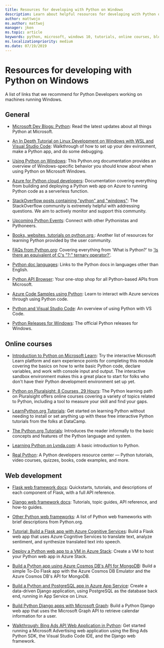 ```yaml
---
title: Resources for developing with Python on Windows
description: Learn about helpful resources for developing with Python on Windows, such as online courses and web development.
author: mattwojo 
ms.author: mattwoj 
manager: jken
ms.topic: article
keywords: python, microsoft, windows 10, tutorials, online courses, blogs, events
ms.localizationpriority: medium
ms.date: 07/19/2019
---
```


# Resources for developing with Python on Windows

A list of links that we recommend for Python Developers working on machines running Windows.

## General

- [Microsoft Dev Blogs: Python](https://devblogs.microsoft.com/python/): Read the latest updates about all things Python at Microsoft.

- [An In Depth Tutorial on Linux Development on Windows with WSL and Visual Studio Code](https://devblogs.microsoft.com/commandline/an-in-depth-tutorial-on-linux-development-on-windows-with-wsl-and-visual-studio-code/): Walkthrough of how to set up your dev evironment, make a Python app, and do some debugging.

- [Using Python on Windows](https://docs.python.org/3/using/windows.html): This Python.org documentation provides an overview of Windows-specific behavior you should know about when using Python on Microsoft Windows.

- [Azure for Python cloud developers](/azure/python/): Documentation covering everything from building and deploying a Python web app on Azure to running Python code as a serverless function.

- [StackOverflow posts containing "python" and "windows"](https://stackoverflow.com/questions/4750806/how-do-i-install-pip-on-windows/12476379): The StackOverflow community is extremely helpful with addressing questions. We aim to actively monitor and support this community.

- [Upcoming Python Events](https://www.python.org/events/python-events): Connect with other Pythonistas and Pythoneers.

- [Books, websites, tutorials on python.org ](https://wiki.python.org/moin/BeginnersGuide/Programmers): Another list of resources for learning Python provided by the user community.

- [FAQs from Python.org](https://docs.python.org/3/faq/): Covering everything from 'What is Python?' to ['Is there an equivalent of C's "?:" ternary operator?'](https://docs.python.org/3/faq/programming.html#is-there-an-equivalent-of-c-s-ternary-operator).

- [Python doc languages](https://wiki.python.org/moin/Languages): Links to the Python docs in languages other than English.

- [Python API Browser](/python/api/): Your one-stop shop for all Python-based APIs from Microsoft.

- [Azure Code Samples using Python](https://azure.microsoft.com/resources/samples/?platform=python&sort=0): Learn to interact with Azure services through using Python code.

- [Python and Visual Studio Code](https://code.visualstudio.com/docs/languages/python): An overview of using Python with VS Code.

- [Python Releases for Windows](https://www.python.org/downloads/windows/): The official Python releases for Windows.

## Online courses

- [Introduction to Python on Microsoft Learn](/learn/modules/intro-to-python/): Try the interactive Microsoft Learn platform and earn experience points for completing this module covering the basics on how to write basic Python code, declare variables, and work with console input and output. The interactive sandbox environment makes this a great place to start for folks who don't have their Python development environment set up yet.

- [Python on Pluralsight: 8 Courses, 29 Hours](https://app.pluralsight.com/paths/skills/python): The Python learning path on Pluralsight offers online courses covering a variety of topics related to Python, including a tool to measure your skill and find your gaps.

- [LearnPython.org Tutorials](https://www.learnpython.org/): Get started on learning Python without needing to install or set anything up with these free interactive Python tutorials from the folks at DataCamp.

- [The Python.org Tutorials](https://docs.python.org/3/tutorial/index.html): Introduces the reader informally to the basic concepts and features of the Python language and system.

- [Learning Python on Lynda.com](https://www.lynda.com/Python-tutorials/Learning-Python/661773-2.html): A basic introduction to Python.

- [Real Python](https://realpython.com/): A Python developers resource center — Python tutorials, video courses, quizzes, books, code examples, and more.

## Web development

- [Flask web framework docs](https://flask.palletsprojects.com/en/1.1.x/): Quickstarts, tutorials, and descriptions of each component of Flask, with a full API reference.

- [Django web framework docs](https://docs.djangoproject.com/en/2.2/): Tutorials, topic guides, API reference, and how-to guides.

- [Other Python web frameworks](https://wiki.python.org/moin/WebFrameworks): A list of Python web frameworks with brief descriptions from Python.org.

- [Tutorial: Build a Flask app with Azure Cognitive Services](/azure/cognitive-services/translator/tutorial-build-flask-app-translation-synthesis): Build a Flask web app that uses Azure Cognitive Services to translate text, analyze sentiment, and synthesize translated text into speech.

- [Deploy a Python web app to a VM in Azure Stack](/azure-stack/user/azure-stack-dev-start-howto-vm-python): Create a VM to host your Python web app in Azure Stack.

- [Build a Python app using Azure Cosmos DB's API for MongoDB](/azure/cosmos-db/create-mongodb-flask): Build a simple To-Do Flask app with the Azure Cosmos DB Emulator and the Azure Cosmos DB's API for MongoDB.

- [Build a Python and PostgreSQL app in Azure App Service](/azure/app-service/containers/tutorial-python-postgresql-app): Create a data-driven Django application, using PostgreSQL as the database back end, running in App Service on Linux.

- [Build Python Django apps with Microsoft Graph](/graph/tutorials/python): Build a Python Django web app that uses the Microsoft Graph API to retrieve calendar information for a user.

- [Walkthrough: Bing Ads API Web Application in Python](/advertising/guides/walkthrough-web-application-python): Get started running a Microsoft Advertising web application using the Bing Ads Python SDK, the Visual Studio Code IDE, and the Django web framework.
